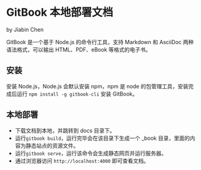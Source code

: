 # GitBook 本地部署文档

by Jiabin Chen

GitBook 是一个基于 Node.js 的命令行工具，支持 Markdown 和 AsciiDoc 两种语法格式，可以输出 HTML、PDF、eBook 等格式的电子书。

## 安装

安装 Node.js，Node.js 会默认安装 npm，npm 是 node 的包管理工具，安装完成后运行 `npm install -g gitbook-cli` 安装 GitBook。

## 本地部署

* 下载文档到本地，并跳转到 docs 目录下。
* 运行`gitbook build`，运行完毕会在该目录下生成一个 _book 目录，里面的内容为静态站点的资源文件。
* 运行`gitbook serve`，运行该命令会生成静态网页并运行服务器。
* 通过浏览器访问 `http://localhost:4000` 即可查看文档。
